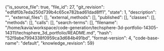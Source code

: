 {"is_source_file": true, "file_id": 27, "git_revision": "edfdf0b7eda250d739b4c65ce782bad61dad8ff1", "state": 1, "description": "", "external_files": [], "external_methods": [], "published": [], "classes": [], "methods": [], "calls": [], "search-terms": [], "filename": "/home/kavia/workspace/code-generation/techsphere-3d-portfolio-14305-14311/techsphere_3d_portfolio/README.md", "hash": "52f9abe7994338f0959ca3d684b491bd", "format-version": 4, "code-base-name": "default", "knowledge_revision": 59}